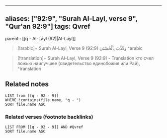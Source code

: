 
---
aliases: ["92:9", "Surah Al-Layl, verse 9", "Qur'an 92:9"]
tags: Qvref
---

parent:: [[q - Al-Layl (92)|Al-Layl]]

> [!arabic]+ Surah Al-Layl, Verse 9 (92:9)
> <span class="quran-arabic">وَكَذَّبَ بِٱلْحُسْنَىٰ</span>
^arabic

> [!translation]+ Surah Al-Layl, Verse 9 (92:9) - Translation
> кто счел ложью наилучшее (свидетельство единобожия или Рай),
^translation



## Related notes
```dataview
LIST from [[q - 92 - 9]]
WHERE !contains(file.name, "q - ")
SORT file.name ASC
```

### Related verses (footnote backlinks)
```dataview
LIST FROM [[q - 92 - 9]] AND #Qvref
SORT file.name ASC
```

